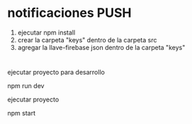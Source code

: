 # notificaciones PUSH 

1) ejecutar
npm install
2) crear la carpeta "keys" dentro de la carpeta src
3) agregar la llave-firebase json dentro de la carpeta "keys"

# 
ejecutar proyecto para desarrollo


npm run dev

ejecutar proyecto

npm start
